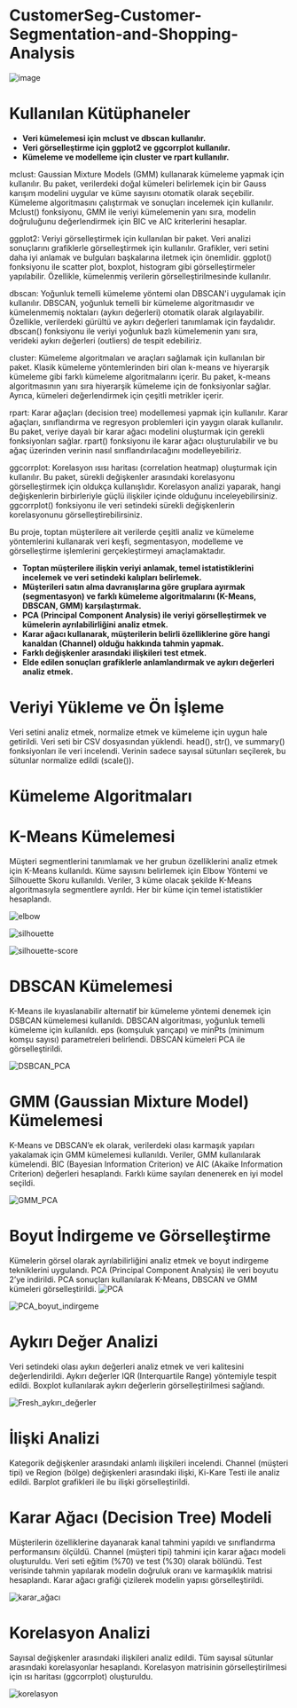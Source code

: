# CustomerSeg-Customer-Segmentation-and-Shopping-Analysis


![image](https://github.com/user-attachments/assets/a1d2ccf2-0eb9-4482-bac5-709940ab48a6)

# Kullanılan Kütüphaneler 

- **Veri kümelemesi için mclust ve dbscan kullanılır.**
- **Veri görselleştirme için ggplot2 ve ggcorrplot kullanılır.**
- **Kümeleme ve modelleme için cluster ve rpart kullanılır.**

mclust: Gaussian Mixture Models (GMM) kullanarak kümeleme yapmak için kullanılır. Bu paket, verilerdeki doğal kümeleri belirlemek için bir Gauss karışım modelini uygular ve küme sayısını otomatik olarak seçebilir. Kümeleme algoritmasını çalıştırmak ve sonuçları incelemek için kullanılır. Mclust() fonksiyonu, GMM ile veriyi kümelemenin yanı sıra, modelin doğruluğunu değerlendirmek için BIC ve AIC kriterlerini hesaplar.

ggplot2: Veriyi görselleştirmek için kullanılan bir paket. Veri analizi sonuçlarını grafiklerle görselleştirmek için kullanılır. Grafikler, veri setini daha iyi anlamak ve bulguları başkalarına iletmek için önemlidir. ggplot() fonksiyonu ile scatter plot, boxplot, histogram gibi görselleştirmeler yapılabilir. Özellikle, kümelenmiş verilerin görselleştirilmesinde kullanılır.

dbscan: Yoğunluk temelli kümeleme yöntemi olan DBSCAN'i uygulamak için kullanılır. DBSCAN, yoğunluk temelli bir kümeleme algoritmasıdır ve kümelenmemiş noktaları (aykırı değerleri) otomatik olarak algılayabilir. Özellikle, verilerdeki gürültü ve aykırı değerleri tanımlamak için faydalıdır. dbscan() fonksiyonu ile veriyi yoğunluk bazlı kümelemenin yanı sıra, verideki aykırı değerleri (outliers) de tespit edebiliriz.

cluster: Kümeleme algoritmaları ve araçları sağlamak için kullanılan bir paket. Klasik kümeleme yöntemlerinden biri olan k-means ve hiyerarşik kümeleme gibi farklı kümeleme algoritmalarını içerir. Bu paket, k-means algoritmasının yanı sıra hiyerarşik kümeleme için de fonksiyonlar sağlar. Ayrıca, kümeleri değerlendirmek için çeşitli metrikler içerir.

rpart: Karar ağaçları (decision tree) modellemesi yapmak için kullanılır. Karar ağaçları, sınıflandırma ve regresyon problemleri için yaygın olarak kullanılır. Bu paket, veriye dayalı bir karar ağacı modelini oluşturmak için gerekli fonksiyonları sağlar. rpart() fonksiyonu ile karar ağacı oluşturulabilir ve bu ağaç üzerinden verinin nasıl sınıflandırılacağını modelleyebiliriz.

ggcorrplot: Korelasyon ısısı haritası (correlation heatmap) oluşturmak için kullanılır. Bu paket, sürekli değişkenler arasındaki korelasyonu görselleştirmek için oldukça kullanışlıdır. Korelasyon analizi yaparak, hangi değişkenlerin birbirleriyle güçlü ilişkiler içinde olduğunu inceleyebilirsiniz. ggcorrplot() fonksiyonu ile veri setindeki sürekli değişkenlerin korelasyonunu görselleştirebilirsiniz.


Bu proje, toptan müşterilere ait verilerde çeşitli analiz ve kümeleme yöntemlerini kullanarak veri keşfi, segmentasyon, modelleme ve görselleştirme işlemlerini gerçekleştirmeyi amaçlamaktadır. 


- **Toptan müşterilere ilişkin veriyi anlamak, temel istatistiklerini incelemek ve veri setindeki kalıpları belirlemek.**
- **Müşterileri satın alma davranışlarına göre gruplara ayırmak (segmentasyon) ve farklı kümeleme algoritmalarını (K-Means, DBSCAN, GMM) karşılaştırmak.**
- **PCA (Principal Component Analysis) ile veriyi görselleştirmek ve kümelerin ayrılabilirliğini analiz etmek.**
- **Karar ağacı kullanarak, müşterilerin belirli özelliklerine göre hangi kanaldan (Channel) olduğu hakkında tahmin yapmak.**
- **Farklı değişkenler arasındaki ilişkileri  test etmek.**
- **Elde edilen sonuçları grafiklerle anlamlandırmak ve aykırı değerleri analiz etmek.**
  

# Veriyi Yükleme ve Ön İşleme

Veri setini analiz etmek, normalize etmek ve kümeleme için uygun hale getirildi. Veri seti bir CSV dosyasından yüklendi. head(), str(), ve summary() fonksiyonları ile veri incelendi. Verinin sadece sayısal sütunları seçilerek, bu sütunlar normalize edildi (scale()).


# Kümeleme Algoritmaları

# K-Means Kümelemesi

Müşteri segmentlerini tanımlamak ve her grubun özelliklerini analiz etmek için K-Means  kullanıldı.  Küme sayısını belirlemek için Elbow Yöntemi ve Silhouette Skoru kullanıldı. Veriler, 3 küme olacak şekilde K-Means algoritmasıyla segmentlere ayrıldı. Her bir küme için temel istatistikler hesaplandı.

![elbow](https://github.com/user-attachments/assets/63232d0a-e047-43b1-9f64-123c49f2d1f9)

![silhouette](https://github.com/user-attachments/assets/93a6f240-067e-4169-a284-295fded31504)

![silhouette-score](https://github.com/user-attachments/assets/3dc1235e-a3a4-4a51-a97a-deedeba42683)


# DBSCAN Kümelemesi

K-Means ile kıyaslanabilir alternatif bir kümeleme yöntemi denemek için DSBCAN kümelemesi kullanıldı. DBSCAN algoritması, yoğunluk temelli kümeleme için kullanıldı. eps (komşuluk yarıçapı) ve minPts (minimum komşu sayısı) parametreleri belirlendi. DBSCAN kümeleri PCA ile görselleştirildi.


![DSBCAN_PCA](https://github.com/user-attachments/assets/4d04ec9f-00d9-4ff9-a890-0312db832c67)


# GMM (Gaussian Mixture Model) Kümelemesi

K-Means ve DBSCAN’e ek olarak, verilerdeki olası karmaşık yapıları yakalamak için GMM kümelemesi kullanıldı. Veriler, GMM kullanılarak kümelendi. BIC (Bayesian Information Criterion) ve AIC (Akaike Information Criterion) değerleri hesaplandı. Farklı küme sayıları denenerek en iyi model seçildi.

![GMM_PCA](https://github.com/user-attachments/assets/783f767d-de97-4943-b614-c0a26d83033a)

# Boyut İndirgeme ve Görselleştirme

Kümelerin görsel olarak ayrılabilirliğini analiz etmek ve boyut indirgeme tekniklerini uygulandı. PCA (Principal Component Analysis) ile veri boyutu 2’ye indirildi. PCA sonuçları kullanılarak K-Means, DBSCAN ve GMM kümeleri görselleştirildi.
![PCA](https://github.com/user-attachments/assets/8bfaa9cb-2337-496e-8f0c-67e83343b79b)

![PCA_boyut_indirgeme](https://github.com/user-attachments/assets/b582d151-de5f-48aa-ac91-52d9bee609b8)


# Aykırı Değer Analizi

Veri setindeki olası aykırı değerleri analiz etmek ve veri kalitesini değerlendirildi. Aykırı değerler IQR (Interquartile Range) yöntemiyle tespit edildi. Boxplot kullanılarak aykırı değerlerin görselleştirilmesi sağlandı.

![Fresh_aykırı_değerler](https://github.com/user-attachments/assets/a349d03d-77e3-418d-a77c-dd355a8357cd)

# İlişki Analizi

Kategorik değişkenler arasındaki anlamlı ilişkileri incelendi. Channel (müşteri tipi) ve Region (bölge) değişkenleri arasındaki ilişki, Ki-Kare Testi ile analiz edildi. Barplot grafikleri ile bu ilişki görselleştirildi.

# Karar Ağacı (Decision Tree) Modeli

Müşterilerin özelliklerine dayanarak kanal tahmini yapıldı ve sınıflandırma performansını ölçüldü. Channel (müşteri tipi) tahmini için karar ağacı modeli oluşturuldu. Veri seti eğitim (%70) ve test (%30) olarak bölündü. Test verisinde tahmin yapılarak modelin doğruluk oranı ve karmaşıklık matrisi hesaplandı. Karar ağacı grafiği çizilerek modelin yapısı görselleştirildi.

![karar_ağacı](https://github.com/user-attachments/assets/8ef695bb-d4cc-44cf-9962-14e537dfa44e)

# Korelasyon Analizi

Sayısal değişkenler arasındaki ilişkileri analiz edildi. Tüm sayısal sütunlar arasındaki korelasyonlar hesaplandı. Korelasyon matrisinin görselleştirilmesi için ısı haritası (ggcorrplot) oluşturuldu.

![korelasyon](https://github.com/user-attachments/assets/5a15e39c-05b4-4bca-9d00-205663f6c825)


